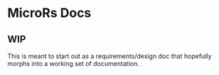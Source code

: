# MicroRs Docs

## WIP

This is meant to start out as a requirements/design doc that hopefully
morphs into a working set of documentation. 
